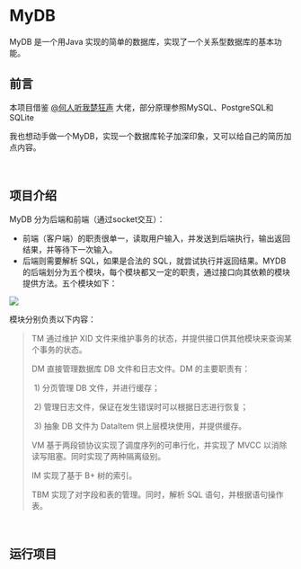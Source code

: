 # MyDB
MyDB 是一个用Java 实现的简单的数据库，实现了一个关系型数据库的基本功能。



## 前言

本项目借鉴 [@何人听我楚狂声](https://www.nowcoder.com/discuss/926763) 大佬，部分原理参照MySQL、PostgreSQL和 SQLite

我也想动手做一个MyDB，实现一个数据库轮子加深印象，又可以给自己的简历加点内容。



<br>

## 项目介绍



MyDB 分为后端和前端（通过socket交互）：

- 前端（客户端）的职责很单一，读取用户输入，并发送到后端执行，输出返回结果，并等待下一次输入。
-  后端则需要解析 SQL，如果是合法的 SQL，就尝试执行并返回结果。MYDB 的后端划分为五个模块，每个模块都又一定的职责，通过接口向其依赖的模块提供方法。五个模块如下：  

![](https://cdn.jsdelivr.net/gh/echoxxzhang/blog_img/img/20220702153452.png)

模块分别负责以下内容：

> TM 通过维护 XID 文件来维护事务的状态，并提供接口供其他模块来查询某个事务的状态。
>
>  DM 直接管理数据库 DB 文件和日志文件。DM 的主要职责有：
>
> ​		1) 分页管理 DB 文件，并进行缓存；
>
> ​		2) 管理日志文件，保证在发生错误时可以根据日志进行恢复；
>
> ​		3) 抽象 DB 文件为 DataItem 供上层模块使用，并提供缓存。
>
>  VM 基于两段锁协议实现了调度序列的可串行化，并实现了 MVCC 以消除读写阻塞。同时实现了两种隔离级别。 
>
> IM 实现了基于 B+ 树的索引。
>
> TBM 实现了对字段和表的管理。同时，解析 SQL 语句，并根据语句操作表。  



<br>

## 运行项目